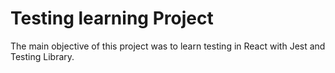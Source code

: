 # Testing learning Project

The main objective of this project was to learn testing in React with Jest and Testing Library.
